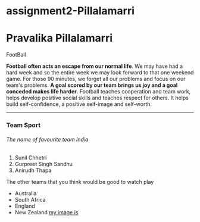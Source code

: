 # assignment2-Pillalamarri

# Pravalika Pillalamarri

FootBall

**Football often acts an escape from our normal life**. We may have had a hard week and so the entire week we may look forward to that one weekend game. For those 90 minutes, we forget all our problems and focus on our team's problems. **A goal scored by our team brings us joy and a goal conceded makes life harder**. Football teaches cooperation and team work, helps develop positive social skills and teaches respect for others. It helps build self-confidence, a positive self-image and self-worth.

---

### Team Sport

###### The name of favourite team India

1. Sunil Chhetri
2. Gurpreet Singh Sandhu
3. Anirudh Thapa

The other teams that you think would be good to watch play

- Australia
- South Africa
- England
- New Zealand
[my image is](AboutMe.md)

